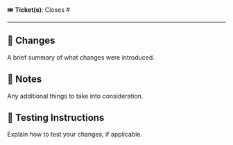 :tickets: **Ticket(s)**: Closes #

---

## :construction_worker: Changes

A brief summary of what changes were introduced.

## :thought_balloon: Notes

Any additional things to take into consideration.

## :flashlight: Testing Instructions

Explain how to test your changes, if applicable.
